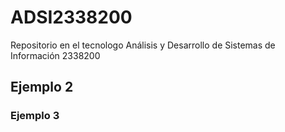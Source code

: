 # ADSI2338200
Repositorio en el tecnologo Análisis y Desarrollo de Sistemas de Información 2338200

## Ejemplo 2

### Ejemplo 3